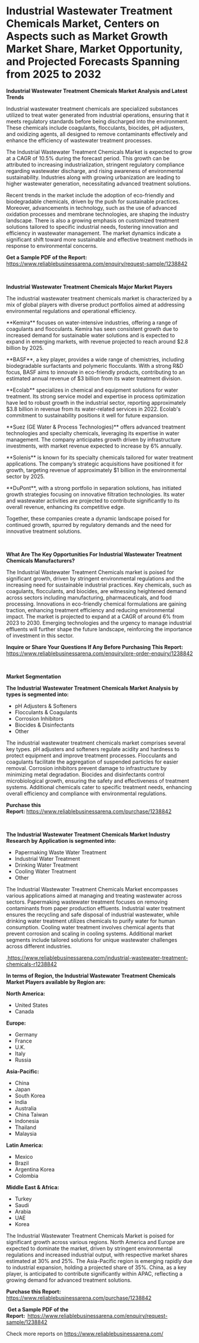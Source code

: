 <p><h1>Industrial Wastewater Treatment Chemicals Market, Centers on Aspects such as Market Growth Market Share, Market Opportunity, and Projected Forecasts Spanning from 2025 to 2032</h1></p><p><strong>Industrial Wastewater Treatment Chemicals Market Analysis and Latest Trends</strong></p>
<p><p>Industrial wastewater treatment chemicals are specialized substances utilized to treat water generated from industrial operations, ensuring that it meets regulatory standards before being discharged into the environment. These chemicals include coagulants, flocculants, biocides, pH adjusters, and oxidizing agents, all designed to remove contaminants effectively and enhance the efficiency of wastewater treatment processes.</p><p>The Industrial Wastewater Treatment Chemicals Market is expected to grow at a CAGR of 10.5% during the forecast period. This growth can be attributed to increasing industrialization, stringent regulatory compliance regarding wastewater discharge, and rising awareness of environmental sustainability. Industries along with growing urbanization are leading to higher wastewater generation, necessitating advanced treatment solutions. </p><p>Recent trends in the market include the adoption of eco-friendly and biodegradable chemicals, driven by the push for sustainable practices. Moreover, advancements in technology, such as the use of advanced oxidation processes and membrane technologies, are shaping the industry landscape. There is also a growing emphasis on customized treatment solutions tailored to specific industrial needs, fostering innovation and efficiency in wastewater management. The market dynamics indicate a significant shift toward more sustainable and effective treatment methods in response to environmental concerns.</p></p>
<p><strong>Get a Sample PDF of the Report:&nbsp;</strong> <a href="https://www.reliablebusinessarena.com/enquiry/request-sample/1238842?utm_campaign=1912&utm_medium=2&utm_source=Github&utm_content=ia&utm_term=30012025&utm_id=industrial-wastewater-treatment-chemicals">https://www.reliablebusinessarena.com/enquiry/request-sample/1238842</a></p>
<p>&nbsp;</p>
<p><strong>Industrial Wastewater Treatment Chemicals Major Market Players</strong></p>
<p><p>The industrial wastewater treatment chemicals market is characterized by a mix of global players with diverse product portfolios aimed at addressing environmental regulations and operational efficiency.</p><p>**Kemira** focuses on water-intensive industries, offering a range of coagulants and flocculants. Kemira has seen consistent growth due to increased demand for sustainable water solutions and is expected to expand in emerging markets, with revenue projected to reach around $2.8 billion by 2025.</p><p>**BASF**, a key player, provides a wide range of chemistries, including biodegradable surfactants and polymeric flocculants. With a strong R&D focus, BASF aims to innovate in eco-friendly products, contributing to an estimated annual revenue of $3 billion from its water treatment division.</p><p>**Ecolab** specializes in chemical and equipment solutions for water treatment. Its strong service model and expertise in process optimization have led to robust growth in the industrial sector, reporting approximately $3.8 billion in revenue from its water-related services in 2022. Ecolab's commitment to sustainability positions it well for future expansion.</p><p>**Suez (GE Water & Process Technologies)** offers advanced treatment technologies and specialty chemicals, leveraging its expertise in water management. The company anticipates growth driven by infrastructure investments, with market revenue expected to increase by 6% annually.</p><p>**Solenis** is known for its specialty chemicals tailored for water treatment applications. The company’s strategic acquisitions have positioned it for growth, targeting revenue of approximately $1 billion in the environmental sector by 2025.</p><p>**DuPont**, with a strong portfolio in separation solutions, has initiated growth strategies focusing on innovative filtration technologies. Its water and wastewater activities are projected to contribute significantly to its overall revenue, enhancing its competitive edge.</p><p>Together, these companies create a dynamic landscape poised for continued growth, spurred by regulatory demands and the need for innovative treatment solutions.</p></p>
<p>&nbsp;</p>
<p><strong>What Are The Key Opportunities For Industrial Wastewater Treatment Chemicals Manufacturers?</strong></p>
<p><p>The Industrial Wastewater Treatment Chemicals market is poised for significant growth, driven by stringent environmental regulations and the increasing need for sustainable industrial practices. Key chemicals, such as coagulants, flocculants, and biocides, are witnessing heightened demand across sectors including manufacturing, pharmaceuticals, and food processing. Innovations in eco-friendly chemical formulations are gaining traction, enhancing treatment efficiency and reducing environmental impact. The market is projected to expand at a CAGR of around 6% from 2023 to 2030. Emerging technologies and the urgency to manage industrial effluents will further shape the future landscape, reinforcing the importance of investment in this sector.</p></p>
<p><strong>Inquire or Share Your Questions If Any Before Purchasing This Report:</strong> <a href="https://www.reliablebusinessarena.com/enquiry/pre-order-enquiry/1238842?utm_campaign=1912&utm_medium=2&utm_source=Github&utm_content=ia&utm_term=30012025&utm_id=industrial-wastewater-treatment-chemicals">https://www.reliablebusinessarena.com/enquiry/pre-order-enquiry/1238842</a></p>
<p>&nbsp;</p>
<p><strong>Market Segmentation</strong></p>
<p><strong>The Industrial Wastewater Treatment Chemicals Market Analysis by types is segmented into:</strong></p>
<p><ul><li>pH Adjusters & Softeners</li><li>Flocculants & Coagulants</li><li>Corrosion Inhibitors</li><li>Biocides & Disinfectants</li><li>Other</li></ul></p>
<p><p>The industrial wastewater treatment chemicals market comprises several key types. pH adjusters and softeners regulate acidity and hardness to protect equipment and improve treatment processes. Flocculants and coagulants facilitate the aggregation of suspended particles for easier removal. Corrosion inhibitors prevent damage to infrastructure by minimizing metal degradation. Biocides and disinfectants control microbiological growth, ensuring the safety and effectiveness of treatment systems. Additional chemicals cater to specific treatment needs, enhancing overall efficiency and compliance with environmental regulations.</p></p>
<p><strong>Purchase this Report:&nbsp;</strong><a href="https://www.reliablebusinessarena.com/purchase/1238842?utm_campaign=1912&utm_medium=2&utm_source=Github&utm_content=ia&utm_term=30012025&utm_id=industrial-wastewater-treatment-chemicals">https://www.reliablebusinessarena.com/purchase/1238842</a></p>
<p>&nbsp;</p>
<p><strong>The Industrial Wastewater Treatment Chemicals Market Industry Research by Application is segmented into:</strong></p>
<p><ul><li>Papermaking Waste Water Treatment</li><li>Industrial Water Treatment</li><li>Drinking Water Treatment</li><li>Cooling Water Treatment</li><li>Other</li></ul></p>
<p><p>The Industrial Wastewater Treatment Chemicals Market encompasses various applications aimed at managing and treating wastewater across sectors. Papermaking wastewater treatment focuses on removing contaminants from paper production effluents. Industrial water treatment ensures the recycling and safe disposal of industrial wastewater, while drinking water treatment utilizes chemicals to purify water for human consumption. Cooling water treatment involves chemical agents that prevent corrosion and scaling in cooling systems. Additional market segments include tailored solutions for unique wastewater challenges across different industries.</p></p>
<p><a href="https://www.reliablebusinessarena.com/industrial-wastewater-treatment-chemicals-r1238842?utm_campaign=1912&utm_medium=2&utm_source=Github&utm_content=ia&utm_term=30012025&utm_id=industrial-wastewater-treatment-chemicals">&nbsp;https://www.reliablebusinessarena.com/industrial-wastewater-treatment-chemicals-r1238842</a></p>
<p><strong>In terms of Region, the Industrial Wastewater Treatment Chemicals Market Players available by Region are:</strong></p>
<p>
    <p> <strong> North America: </strong>
        <ul>
            <li>United States</li>
            <li>Canada</li>
        </ul>
        </p> 
    <p> <strong> Europe: </strong>
        <ul>
            <li>Germany</li>
            <li>France</li>
            <li>U.K.</li>
            <li>Italy</li>
            <li>Russia</li>
        </ul>
        </p> 
    <p> <strong> Asia-Pacific: </strong>
        <ul>
            <li>China</li>
            <li>Japan</li>
            <li>South Korea</li>
            <li>India</li>
            <li>Australia</li>
            <li>China Taiwan</li>
            <li>Indonesia</li>
            <li>Thailand</li>
            <li>Malaysia</li>
        </ul>
        </p> 
    <p> <strong> Latin America: </strong>
        <ul>
            <li>Mexico</li>
            <li>Brazil</li>
            <li>Argentina Korea</li>
            <li>Colombia</li>
        </ul>
        </p> 
    <p> <strong> Middle East & Africa: </strong>
        <ul>
            <li>Turkey</li>
            <li>Saudi</li>
            <li>Arabia</li>
            <li>UAE</li>
            <li>Korea</li>
        </ul>
    </p>
    </p>
<p><p>The Industrial Wastewater Treatment Chemicals Market is poised for significant growth across various regions. North America and Europe are expected to dominate the market, driven by stringent environmental regulations and increased industrial output, with respective market shares estimated at 30% and 25%. The Asia-Pacific region is emerging rapidly due to industrial expansion, holding a projected share of 35%. China, as a key player, is anticipated to contribute significantly within APAC, reflecting a growing demand for advanced treatment solutions.</p></p>
<p><strong>Purchase this Report: </strong><a href="https://www.reliablebusinessarena.com/purchase/1238842?utm_campaign=1912&utm_medium=2&utm_source=Github&utm_content=ia&utm_term=30012025&utm_id=industrial-wastewater-treatment-chemicals">https://www.reliablebusinessarena.com/purchase/1238842</a></p>
<p>&nbsp;<strong>Get a Sample PDF of the Report:&nbsp;&nbsp;</strong><a href="https://www.reliablebusinessarena.com/enquiry/request-sample/1238842?utm_campaign=1912&utm_medium=2&utm_source=Github&utm_content=ia&utm_term=30012025&utm_id=industrial-wastewater-treatment-chemicals">https://www.reliablebusinessarena.com/enquiry/request-sample/1238842</a></p>
<p><strong></strong></p>
<p>Check more reports on <a href="https://www.reliablebusinessarena.com/?utm_campaign=1912&utm_medium=2&utm_source=Github&utm_content=ia&utm_term=30012025&utm_id=industrial-wastewater-treatment-chemicals">https://www.reliablebusinessarena.com/</a></p>